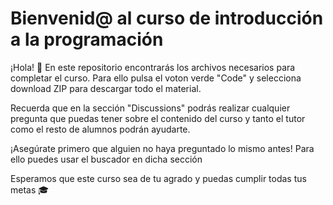 <h1>Bienvenid@ al curso de introducción a la programación</h1>

<p>¡Hola! 👋 En este repositorio encontrarás los archivos necesarios para completar el curso. Para ello pulsa el voton verde "Code" y selecciona download ZIP para descargar todo el material.</p>
<p>Recuerda que en la sección "Discussions" podrás realizar cualquier pregunta que puedas tener sobre el contenido del curso y tanto el tutor como el resto de alumnos podrán ayudarte.</p>
<p>¡Asegúrate primero que alguien no haya preguntado lo mismo antes! Para ello puedes usar el buscador en dicha sección</p>
<p>Esperamos que este curso sea de tu agrado y puedas cumplir todas tus metas 🎓</p>
